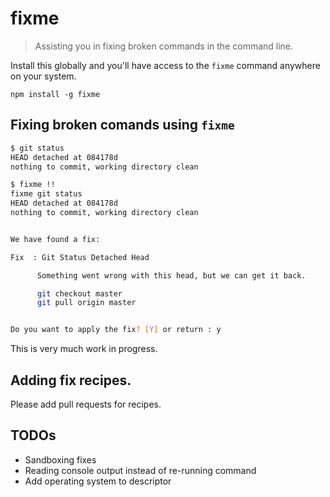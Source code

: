 # fixme

> Assisting you in fixing broken commands in the command line.

Install this globally and you'll have access to the `fixme` command anywhere on your system.

```shell
npm install -g fixme
```

## Fixing broken comands using `fixme`


```bash
$ git status
HEAD detached at 084178d
nothing to commit, working directory clean

$ fixme !!
fixme git status
HEAD detached at 084178d
nothing to commit, working directory clean


We have found a fix: 

Fix  : Git Status Detached Head

      Something went wrong with this head, but we can get it back.

      git checkout master
      git pull origin master


Do you want to apply the fix? [Y] or return : y
```

This is very much work in progress.


## Adding fix recipes.
Please add pull requests for recipes.


## TODOs
- Sandboxing fixes
- Reading console output instead of re-running command
- Add operating system to descriptor